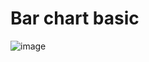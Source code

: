 # Bar chart basic

![image](https://user-images.githubusercontent.com/47970765/115449791-6f4bfe00-a21b-11eb-9cda-39b7c32d9300.png)

